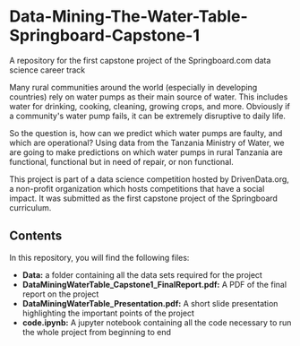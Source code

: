 # Data-Mining-The-Water-Table-Springboard-Capstone-1
A repository for the first capstone project of the Springboard.com data science career track

Many rural communities around the world (especially in developing countries) rely on
water pumps as their main source of water. This includes water for drinking, cooking,
cleaning, growing crops, and more. Obviously if a community's water pump fails, it can
be extremely disruptive to daily life.

So the question is, how can we predict which water pumps are faulty, and which are
operational? Using data from the Tanzania Ministry of Water, we are going to make
predictions on which water pumps in rural Tanzania are functional, functional but in
need of repair, or non functional.

This project is part of a data science competition hosted by DrivenData.org, a non-profit 
organization which hosts competitions that have a social impact. It was submitted as the first capstone project of the Springboard curriculum.

## Contents
In this repository, you will find the following files:
* **Data:** a folder containing all the data sets required for the project
* **DataMiningWaterTable_Capstone1_FinalReport.pdf:** A PDF of the final report on the project
* **DataMiningWaterTable_Presentation.pdf:** A short slide presentation highlighting the important points of the project
* **code.ipynb:** A jupyter notebook containing all the code necessary to run the whole project from beginning to end
